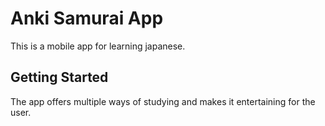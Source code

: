 # Anki Samurai App

This is a mobile app for learning japanese.

## Getting Started

The app offers multiple ways of studying and makes it entertaining for the user.